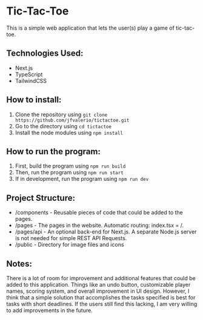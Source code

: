 # Tic-Tac-Toe

This is a simple web application that lets the user(s) play a game of tic-tac-toe.

## Technologies Used:

- Next.js
- TypeScript
- TailwindCSS

## How to install:

1. Clone the repository using `git clone https://github.com/jfvalerio/tictactoe.git`
2. Go to the directory using `cd tictactoe`
3. Install the node modules using `npm install`

## How to run the program:

1. First, build the program using `npm run build`
2. Then, run the program using `npm run start`
3. If in development, run the program using `npm run dev`

## Project Structure:

- /components - Reusable pieces of code that could be added to the pages.
- /pages - The pages in the website. Automatic routing: index.tsx = /.
- /pages/api - An optional back-end for Next.js. A separate Node.js server is not needed for simple REST API Requests.
- /public - Directory for image files and icons

## Notes:

There is a lot of room for improvement and additional features that could be added to this application. Things like an undo button, customizable player names, scoring system, and overall improvement in UI design. However, I think that a simple solution that accomplishes the tasks specified is best for tasks with short deadlines. If the users still find this lacking, I am very willing to add improvements in the future.

